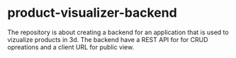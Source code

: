 # product-visualizer-backend
The repository is about creating a backend for an application that is used to vizualize products in 3d. The backend have a REST API for for CRUD opreations and a client URL for public view.

